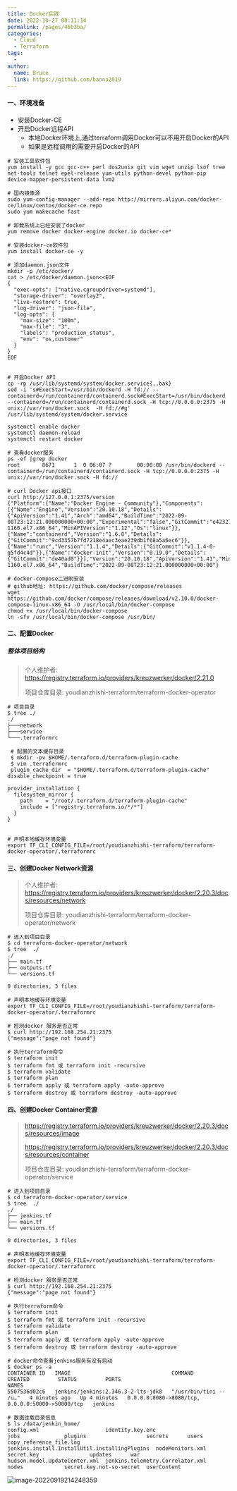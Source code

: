```yaml
---
title: Docker实践
date: 2022-10-27 00:11:14
permalink: /pages/46b3ba/
categories:
  - Cloud
  - Terraform
tags:
  - 
author: 
  name: Bruce
  link: https://github.com/banna2019
---
```

#### 一、环境准备

- 安装Docker-CE
- 开启Docker远程API
  - 本地Docker环境上,通过terraform调用Docker可以不用开启Docker的API
  - 如果是远程调用的需要开启Docker的API

```shell
# 安装工具软件包
yum install -y gcc gcc-c++ perl dos2unix git vim wget unzip lsof tree net-tools telnet epel-release yum-utils python-devel python-pip device-mapper-persistent-data lvm2

# 国内镜像源
sudo yum-config-manager --add-repo http://mirrors.aliyun.com/docker-ce/linux/centos/docker-ce.repo
sudo yum makecache fast

# 卸载系统上已经安装了docker
yum remove docker docker-engine docker.io docker-ce*

# 安装docker-ce软件包
yum install docker-ce -y

# 添加daemon.json文件
mkdir -p /etc/docker/
cat > /etc/docker/daemon.json<<EOF
{
  "exec-opts": ["native.cgroupdriver=systemd"],
  "storage-driver": "overlay2",
  "live-restore": true,
  "log-driver": "json-file",
  "log-opts": {
    "max-size": "100m",
    "max-file": "3",
    "labels": "production_status",
    "env": "os,customer"
  }
}
EOF


# 开启Docker API
cp -rp /usr/lib/systemd/system/docker.service{,.bak}
sed -i 's#ExecStart=/usr/bin/dockerd -H fd:// --containerd=/run/containerd/containerd.sock#ExecStart=/usr/bin/dockerd --containerd=/run/containerd/containerd.sock -H tcp://0.0.0.0:2375 -H unix://var/run/docker.sock  -H fd://#g' /usr/lib/systemd/system/docker.service

systemctl enable docker
systemctl daemon-reload
systemctl restart docker

# 查看docker服务
ps -ef |grep docker
root       8671      1  0 06:07 ?        00:00:00 /usr/bin/dockerd --containerd=/run/containerd/containerd.sock -H tcp://0.0.0.0:2375 -H unix://var/run/docker.sock -H fd://

# curl Docker api接口
curl http://127.0.0.1:2375/version
{"Platform":{"Name":"Docker Engine - Community"},"Components":[{"Name":"Engine","Version":"20.10.18","Details":{"ApiVersion":"1.41","Arch":"amd64","BuildTime":"2022-09-08T23:12:21.000000000+00:00","Experimental":"false","GitCommit":"e42327a","GoVersion":"go1.18.6","KernelVersion":"3.10.0-1160.el7.x86_64","MinAPIVersion":"1.12","Os":"linux"}},{"Name":"containerd","Version":"1.6.8","Details":{"GitCommit":"9cd3357b7fd7218e4aec3eae239db1f68a5a6ec6"}},{"Name":"runc","Version":"1.1.4","Details":{"GitCommit":"v1.1.4-0-g5fd4c4d"}},{"Name":"docker-init","Version":"0.19.0","Details":{"GitCommit":"de40ad0"}}],"Version":"20.10.18","ApiVersion":"1.41","MinAPIVersion":"1.12","GitCommit":"e42327a","GoVersion":"go1.18.6","Os":"linux","Arch":"amd64","KernelVersion":"3.10.0-1160.el7.x86_64","BuildTime":"2022-09-08T23:12:21.000000000+00:00"}

# docker-compose二进制安装
# github地址: https://github.com/docker/compose/releases
wget https://github.com/docker/compose/releases/download/v2.10.0/docker-compose-linux-x86_64 -O /usr/local/bin/docker-compose
chmod +x /usr/local/bin/docker-compose
ln -sfv /usr/local/bin/docker-compose /usr/bin/
```



#### 二、配置Docker

##### 整体项目结构

> 个人维护者: https://registry.terraform.io/providers/kreuzwerker/docker/2.21.0
>
> 项目仓库目录: youdianzhishi-terraform/terraform-docker-operator

```shell
# 项目目录
$ tree ./  
./
├───network
├───service
└───.terraformrc 

 # 配置的文本缓存目录
 $ mkdir -pv $HOME/.terraform.d/terraform-plugin-cache
 $ vim .terraformrc
 plugin_cache_dir  = "$HOME/.terraform.d/terraform-plugin-cache"
disable_checkpoint = true

provider_installation {
  filesystem_mirror {
    path    = "/root/.terraform.d/terraform-plugin-cache"
    include = ["registry.terraform.io/*/*"]
  }
}


# 声明本地缓存环境变量
export TF_CLI_CONFIG_FILE=/root/youdianzhishi-terraform/terraform-docker-operator/.terraformrc
```



#### 三、创建Docker Network资源

>个人维护者: https://registry.terraform.io/providers/kreuzwerker/docker/2.20.3/docs/resources/network
>
>项目仓库目录: youdianzhishi-terraform/terraform-docker-operator/network

```shell
# 进入到项目目录
$ cd terraform-docker-operator/network
$ tree  ./
./
├── main.tf
├── outputs.tf
└── versions.tf

0 directories, 3 files

# 声明本地缓存环境变量
export TF_CLI_CONFIG_FILE=/root/youdianzhishi-terraform/terraform-docker-operator/.terraformrc

# 检测docker 服务是否正常
$ curl http://192.168.254.21:2375
{"message":"page not found"}

# 执行terraform命令
$ terraform init 
$ terraform fmt 或 terraform init -recursive
$ terraform validate
$ terraform plan
$ terraform apply 或 terraform apply -auto-approve
$ terraform destroy 或 terraform destroy -auto-approve
```



#### 四、创建Docker Container资源

>https://registry.terraform.io/providers/kreuzwerker/docker/2.20.3/docs/resources/image
>
>https://registry.terraform.io/providers/kreuzwerker/docker/2.20.3/docs/resources/container
>
>项目仓库目录: youdianzhishi-terraform/terraform-docker-operator/service

```shell
# 进入到项目目录
$ cd terraform-docker-operator/service
$ tree  ./
./
├── jenkins.tf
├── main.tf
└── versions.tf

0 directories, 3 files

# 声明本地缓存环境变量
export TF_CLI_CONFIG_FILE=/root/youdianzhishi-terraform/terraform-docker-operator/.terraformrc

# 检测docker 服务是否正常
$ curl http://192.168.254.21:2375
{"message":"page not found"}

# 执行terraform命令
$ terraform init 
$ terraform fmt 或 terraform init -recursive
$ terraform validate
$ terraform plan
$ terraform apply 或 terraform apply -auto-approve
$ terraform destroy 或 terraform destroy -auto-approve

# docker命令查看jenkins服务有没有启动
$ docker ps -a 
CONTAINER ID   IMAGE                                COMMAND                  CREATED         STATUS         PORTS                                              NAMES
5507536d02c6   jenkins/jenkins:2.346.3-2-lts-jdk8   "/usr/bin/tini -- /u…"   4 minutes ago   Up 4 minutes   0.0.0.0:8080->8080/tcp, 0.0.0.0:50000->50000/tcp   jenkins

# 数据挂载目录信息
$ ls /data/jenkin_home/
config.xml                     identity.key.enc                               jobs              plugins                   secrets      users
copy_reference_file.log        jenkins.install.InstallUtil.installingPlugins  nodeMonitors.xml  secret.key                updates      war
hudson.model.UpdateCenter.xml  jenkins.telemetry.Correlator.xml               nodes             secret.key.not-so-secret  userContent

```



![image-20220919214248359](https://bruce-log-img.oss-cn-shanghai.aliyuncs.com/image-20220919214248359.png)
